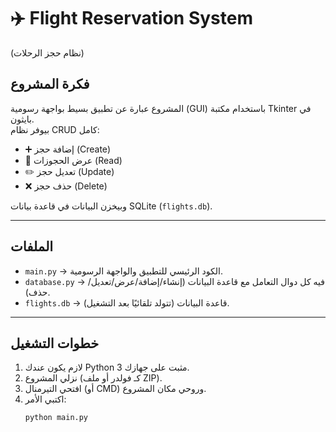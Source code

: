 # ✈️ Flight Reservation System
(نظام حجز الرحلات)

##  فكرة المشروع
المشروع عبارة عن تطبيق بسيط بواجهة رسومية (GUI) باستخدام مكتبة Tkinter في بايثون.  
بيوفر نظام CRUD كامل:
- ➕ إضافة حجز (Create)
- 👀 عرض الحجوزات (Read)
- ✏️ تعديل حجز (Update)
- ❌ حذف حجز (Delete)

وبيخزن البيانات في قاعدة بيانات SQLite (`flights.db`).

---

##  الملفات
- `main.py` → الكود الرئيسي للتطبيق والواجهة الرسومية.
- `database.py` → فيه كل دوال التعامل مع قاعدة البيانات (إنشاء/إضافة/عرض/تعديل/حذف).
- `flights.db` → قاعدة البيانات (تتولد تلقائيًا بعد التشغيل).

---

##  خطوات التشغيل
1. لازم يكون عندك Python 3 مثبت على جهازك.  
2. نزلي المشروع (كـ فولدر أو ملف ZIP).  
3. افتحي التيرمنال (أو CMD) وروحي مكان المشروع.  
4. اكتبي الأمر:
   ```bash
   python main.py
